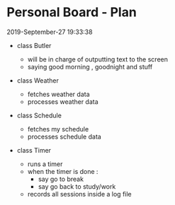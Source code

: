 # Personal Board - Plan
2019-September-27 19:33:38

- class Butler 
    - will be in charge of outputting text to the screen
    - saying good morning , goodnight and stuff

- class Weather
    - fetches weather data
    - processes weather data

- class Schedule
    - fetches my schedule
    - processes schedule data

- class Timer
    - runs a timer
    - when the timer is done :
        - say go to break
        - say go back to study/work
    - records all sessions inside a log file
